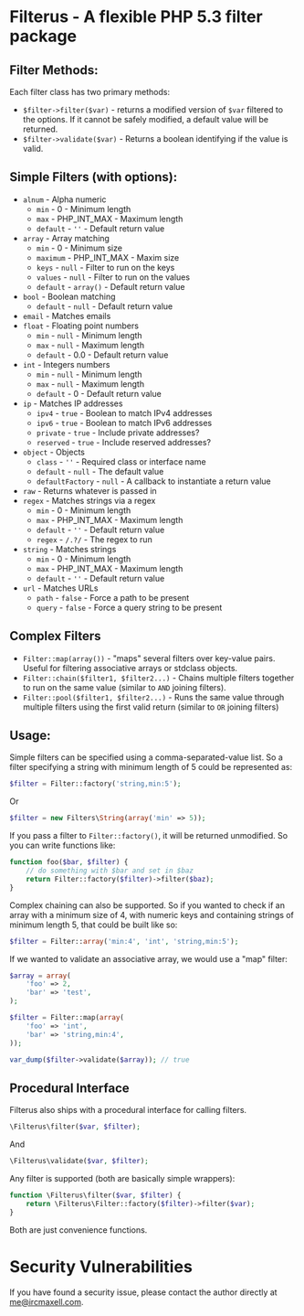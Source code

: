 Filterus - A flexible PHP 5.3 filter package
============================================

## Filter Methods:

Each filter class has two primary methods:

* `$filter->filter($var)` - returns a modified version of `$var` filtered to the options. If it cannot be safely modified, a default value will be returned.
* `$filter->validate($var)` - Returns a boolean identifying if the value is valid.

## Simple Filters (with options):

* `alnum` - Alpha numeric
    * `min` - 0 - Minimum length
    * `max` - PHP_INT_MAX - Maximum length
    * `default` - `''` - Default return value
* `array` - Array matching
    * `min` - 0 - Minimum size
    * `maximum` - PHP_INT_MAX - Maxim size
    * `keys` - `null` - Filter to run on the keys
    * `values` - `null` - Filter to run on the values
    * `default` - `array()` - Default return value
* `bool` - Boolean matching
    * `default` - `null` - Default return value
* `email` - Matches emails
* `float` - Floating point numbers
    * `min` - `null` - Minimum length
    * `max` - `null` - Maximum length
    * `default` - 0.0 - Default return value
* `int` - Integers numbers
    * `min` - `null` - Minimum length
    * `max` - `null` - Maximum length
    * `default` - 0 - Default return value
* `ip` - Matches IP addresses
    * `ipv4` - `true` - Boolean to match IPv4 addresses
    * `ipv6` - `true` - Boolean to match IPv6 addresses
    * `private` - `true` - Include private addresses?
    * `reserved` - `true` - Include reserved addresses?
* `object` - Objects
    * `class` - `''` - Required class or interface name
    * `default` - `null` - The default value
    * `defaultFactory` - `null` - A callback to instantiate a return value
* `raw` - Returns whatever is passed in
* `regex` - Matches strings via a regex
    * `min` - 0 - Minimum length
    * `max` - PHP_INT_MAX - Maximum length
    * `default` - `''` - Default return value
    * `regex` - `/.?/` - The regex to run
* `string` - Matches strings
    * `min` - 0 - Minimum length
    * `max` - PHP_INT_MAX - Maximum length
    * `default` - `''` - Default return value
* `url` - Matches URLs
    * `path` - `false` - Force a path to be present
    * `query` - `false` - Force a query string to be present

## Complex Filters

* `Filter::map(array())` - "maps" several filters over key-value pairs. Useful for filtering associative arrays or stdclass objects.
* `Filter::chain($filter1, $filter2...)` - Chains multiple filters together to run on the same value (similar to `AND` joining filters).
* `Filter::pool($filter1, $filter2...)` - Runs the same value through multiple filters using the first valid return (similar to `OR` joining filters)

## Usage:

Simple filters can be specified using a comma-separated-value list. So a filter specifying a string with minimum length of 5 could be represented as:

``` php
$filter = Filter::factory('string,min:5');
```

Or

``` php
$filter = new Filters\String(array('min' => 5));
```

If you pass a filter to `Filter::factory()`, it will be returned unmodified. So you can write functions like:

``` php
function foo($bar, $filter) {
    // do something with $bar and set in $baz
    return Filter::factory($filter)->filter($baz);
}
```

Complex chaining can also be supported. So if you wanted to check if an array with a minimum size of 4, with numeric keys and containing strings of minimum length 5, that could be built like so:

``` php
$filter = Filter::array('min:4', 'int', 'string,min:5');
```

If we wanted to validate an associative array, we would use a "map" filter:

``` php
$array = array(
    'foo' => 2,
    'bar' => 'test',
);

$filter = Filter::map(array(
    'foo' => 'int',
    'bar' => 'string,min:4',
));

var_dump($filter->validate($array)); // true
```

## Procedural Interface

Filterus also ships with a procedural interface for calling filters.

``` php
\Filterus\filter($var, $filter);
```

And

``` php
\Filterus\validate($var, $filter);
```

Any filter is supported (both are basically simple wrappers):

``` php
function \Filterus\filter($var, $filter) {
    return \Filterus\Filter::factory($filter)->filter($var);
}
```

Both are just convenience functions.


Security Vulnerabilities
========================

If you have found a security issue, please contact the author directly at [me@ircmaxell.com](mailto:me@ircmaxell.com).

